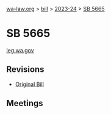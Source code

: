 [wa-law.org](/) > [bill](/bill/) > [2023-24](/bill/2023-24/) > [SB 5665](/bill/2023-24/sb/5665/)

# SB 5665
[leg.wa.gov](https://app.leg.wa.gov/billsummary?BillNumber=5665&Year=2023&Initiative=false)

## Revisions
* [Original Bill](1/)

## Meetings